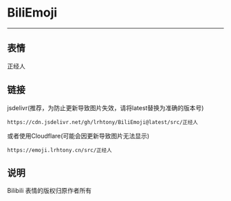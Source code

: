 # BiliEmoji
---
## 表情
正经人
## 链接
jsdelivr(推荐，为防止更新导致图片失效，请将latest替换为准确的版本号)
```
https://cdn.jsdelivr.net/gh/lrhtony/BiliEmoji@latest/src/正经人
```
或者使用Cloudflare(可能会因更新导致图片无法显示)
```
https://emoji.lrhtony.cn/src/正经人
```
## 说明
Bilibili 表情的版权归原作者所有
